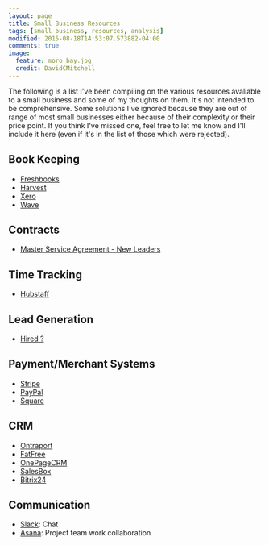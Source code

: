 ```yaml
---
layout: page
title: Small Business Resources
tags: [small business, resources, analysis]
modified: 2015-08-18T14:53:07.573882-04:00
comments: true
image:
  feature: moro_bay.jpg
  credit: DavidCMitchell
---
```


The following is a list I've been compiling on the various resources avaliable to a small business and some of my thoughts on them. It's not intended to be comprehensive. Some solutions I've ignored because they are out of range of most small businesses either because of their complexity or their price point. If you think I've missed one, feel free to let me know and I'll include it here (even if it's in the list of those which were rejected).

## Book Keeping
- [Freshbooks](http://www.freshbooks.com/)
- [Harvest](https://www.getharvest.com/)
- [Xero](https://www.xero.com/us/pricing/)
- [Wave](https://www.waveapps.com/)

## Contracts
- [Master Service Agreement - New Leaders](https://ac.newleaders.com/contracts/msa)

## Time Tracking
- [Hubstaff](https://hubstaff.com/)

## Lead Generation
- [Hired ?](https://hired.com/)

## Payment/Merchant Systems
- [Stripe](http://www.stripe.com)
- [PayPal](http://www.paypal.com)
- [Square](https://squareup.com/)

## CRM
- [Ontraport](https://ontraport.com/)
- [FatFree](http://www.fatfreecrm.com/)
- [OnePageCRM](http://www.onepagecrm.com/)
- [SalesBox](http://salesbox.com/)
- [Bitrix24](https://www.bitrix24.com)

## Communication
- [Slack](https://slack.com/): Chat
- [Asana](https://asana.com/): Project team work collaboration 
